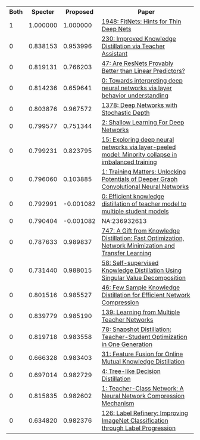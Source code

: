 <html><table><tr>
<th>Both</th>
<th>Specter</th>
<th>Proposed</th>
<th>Paper</th>
</tr>
<tr>
<td>1</td>
<td>1.000000</td>
<td>1.000000</td>
<td><a href="https://www.semanticscholar.org/paper/cd85a549add0c7c7def36aca29837efd24b24080">1948: FitNets: Hints for Thin Deep Nets</a></td>
</tr>
<tr>
<td>0</td>
<td>0.838153</td>
<td>0.953996</td>
<td><a href="https://www.semanticscholar.org/paper/bc6dfc6bda2d929fec91042dce1831fd07999b39">230: Improved Knowledge Distillation via Teacher Assistant</a></td>
</tr>
<tr>
<td>0</td>
<td>0.819131</td>
<td>0.766203</td>
<td><a href="https://www.semanticscholar.org/paper/f04a7069d4b6b3072084d9b82eadc91f58b0165b">47: Are ResNets Provably Better than Linear Predictors?</a></td>
</tr>
<tr>
<td>0</td>
<td>0.814236</td>
<td>0.659641</td>
<td><a href="https://www.semanticscholar.org/paper/91a9b1a9110da18a840db9f8ccf497bb18dcd46a">0: Towards interpreting deep neural networks via layer behavior understanding</a></td>
</tr>
<tr>
<td>0</td>
<td>0.803876</td>
<td>0.967572</td>
<td><a href="https://www.semanticscholar.org/paper/51db1f3c8dfc7d4077da39c96bb90a6358128111">1378: Deep Networks with Stochastic Depth</a></td>
</tr>
<tr>
<td>0</td>
<td>0.799577</td>
<td>0.751344</td>
<td><a href="https://www.semanticscholar.org/paper/3a54fb23e3d3871ff2616489607579f34ae31203">2: Shallow Learning For Deep Networks</a></td>
</tr>
<tr>
<td>0</td>
<td>0.799231</td>
<td>0.823795</td>
<td><a href="https://www.semanticscholar.org/paper/5d06f68124c258c5c70c18a029a8bbdb1efec897">15: Exploring deep neural networks via layer-peeled model: Minority collapse in imbalanced training</a></td>
</tr>
<tr>
<td>0</td>
<td>0.796060</td>
<td>0.103885</td>
<td><a href="https://www.semanticscholar.org/paper/1b692fce2b26d9fad8e8b06f0058e4668dd88db8">1: Training Matters: Unlocking Potentials of Deeper Graph Convolutional Neural Networks</a></td>
</tr>
<tr>
<td>0</td>
<td>0.792991</td>
<td>-0.001082</td>
<td><a href="https://www.semanticscholar.org/paper/ab59f928facaf3993a625e1448f68ed3ddc612fc">0: Efficient knowledge distillation of teacher model to multiple student models</a></td>
</tr>
<tr>
<td>0</td>
<td>0.790404</td>
<td>-0.001082</td>
<td>NA:236932613</td>
</tr>
<tr>
<td>0</td>
<td>0.787633</td>
<td>0.989837</td>
<td><a href="https://www.semanticscholar.org/paper/0410659b6a311b281d10e0e44abce9b1c06be462">747: A Gift from Knowledge Distillation: Fast Optimization, Network Minimization and Transfer Learning</a></td>
</tr>
<tr>
<td>0</td>
<td>0.731440</td>
<td>0.988015</td>
<td><a href="https://www.semanticscholar.org/paper/ea0e55bb82feceef4b8b828dc5ccdb50beff761a">58: Self-supervised Knowledge Distillation Using Singular Value Decomposition</a></td>
</tr>
<tr>
<td>0</td>
<td>0.801516</td>
<td>0.985527</td>
<td><a href="https://www.semanticscholar.org/paper/37df8ac712c44c2e0e3ab4c14c395e34f3cba733">46: Few Sample Knowledge Distillation for Efficient Network Compression</a></td>
</tr>
<tr>
<td>0</td>
<td>0.839779</td>
<td>0.985190</td>
<td><a href="https://www.semanticscholar.org/paper/3c4b6f59a4dd9b6fb589abb826d063f7872a5808">139: Learning from Multiple Teacher Networks</a></td>
</tr>
<tr>
<td>0</td>
<td>0.819718</td>
<td>0.983558</td>
<td><a href="https://www.semanticscholar.org/paper/a167d8a4ee261540c2b709dde2d94572c6ea3fc8">78: Snapshot Distillation: Teacher-Student Optimization in One Generation</a></td>
</tr>
<tr>
<td>0</td>
<td>0.666328</td>
<td>0.983403</td>
<td><a href="https://www.semanticscholar.org/paper/b50995cb56ffb0f8a72aea996a93e149baa74836">31: Feature Fusion for Online Mutual Knowledge Distillation</a></td>
</tr>
<tr>
<td>0</td>
<td>0.697014</td>
<td>0.982729</td>
<td><a href="https://www.semanticscholar.org/paper/0e0d4d4f6bc9ef53f7167b596ac779b36604f7ff">4: Tree-like Decision Distillation</a></td>
</tr>
<tr>
<td>0</td>
<td>0.815835</td>
<td>0.982602</td>
<td><a href="https://www.semanticscholar.org/paper/108ded53967d0bfac215e590fd914ff50cd4bc62">1: Teacher-Class Network: A Neural Network Compression Mechanism</a></td>
</tr>
<tr>
<td>0</td>
<td>0.634820</td>
<td>0.982376</td>
<td><a href="https://www.semanticscholar.org/paper/ab25d65142b736dbae006bf2f268b39659dd44c7">126: Label Refinery: Improving ImageNet Classification through Label Progression</a></td>
</tr>
</table></html>
